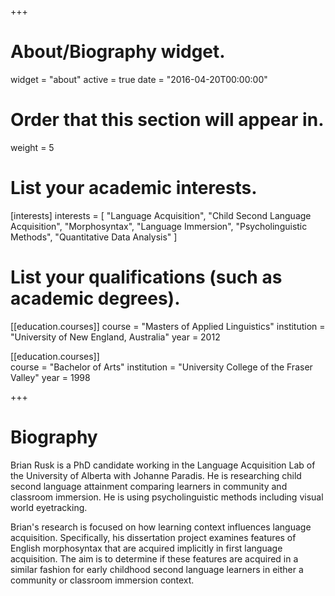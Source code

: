 +++
# About/Biography widget.
widget = "about"
active = true
date = "2016-04-20T00:00:00"

# Order that this section will appear in.
weight = 5

# List your academic interests.
[interests]
  interests = [
    "Language Acquisition",
    "Child Second Language Acquisition",
    "Morphosyntax",
    "Language Immersion",
    "Psycholinguistic Methods",
    "Quantitative Data Analysis"
  ]

# List your qualifications (such as academic degrees).
[[education.courses]]
  course = "Masters of Applied Linguistics"
  institution = "University of New England, Australia"
  year = 2012
  
[[education.courses]]  
  course = "Bachelor of Arts"
  institution = "University College of the Fraser Valley"
  year = 1998

+++

# Biography

Brian Rusk is a PhD candidate working in the Language Acquisition Lab of the University of Alberta with Johanne Paradis. He is researching child second language attainment comparing learners in community and classroom immersion. He is using psycholinguistic methods including visual world eyetracking.

Brian's research is focused on how learning context influences language acquisition. Specifically, his dissertation project examines features of English morphosyntax that are acquired implicitly in first language acquisition. The aim is to determine if these features are acquired in a similar fashion for early childhood second language learners in either a community or classroom immersion context.
